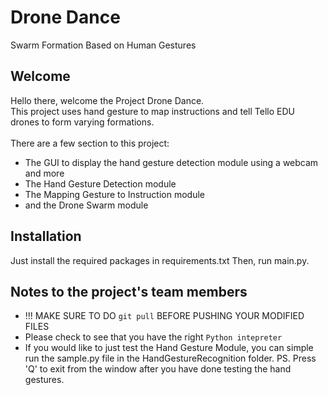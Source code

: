 # Drone Dance
Swarm Formation Based on Human Gestures

## Welcome
Hello there, welcome the Project Drone Dance. <br>
This project uses hand gesture to map instructions and tell Tello EDU drones to form varying formations. <br>
<br>
There are a few section to this project:
- The GUI to display the hand gesture detection module using a webcam and more
- The Hand Gesture Detection module
- The Mapping Gesture to Instruction module
- and the Drone Swarm module 

## Installation
Just install the required packages in requirements.txt
Then, run main.py.

## Notes to the project's team members

- !!! MAKE SURE TO DO `git pull` BEFORE PUSHING YOUR MODIFIED FILES
- Please check to see that you have the right `Python intepreter`
- If you would like to just test the Hand Gesture Module, you can simple run the sample.py file in the HandGestureRecognition folder. PS. Press 'Q' to exit from the window after you have done testing the hand gestures.